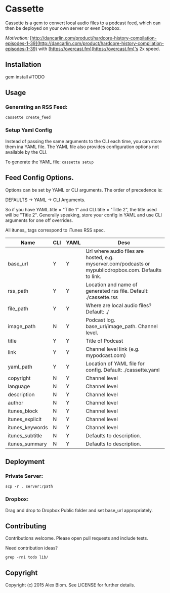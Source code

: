# Cassette

Cassette is a gem to convert local audio files to a podcast feed, which
can then be deployed on your own server or even Dropbox.

*Motivation:*
[http://dancarlin.com/product/hardcore-history-compilation-episodes-1-39](http://dancarlin.com/product/hardcore-history-compilation-episodes-1-39) with [https://overcast.fm](https://overcast.fm)'s 2x speed.

## Installation

gem install #TODO

## Usage

### Generating an RSS Feed:

``
cassette create_feed
``

### Setup Yaml Config

Instead of passing the same arguments to the CLI each time, you can
store them ina  YAML file. The YAML file also provides configuration
options not available by the CLI.

To generate the YAML file:
``
cassette setup
``

## Feed Config Options.

Options can be set by YAML or CLI arguments. The order of
precedence is:

DEFAULTS -> YAML -> CLI Arguments.

So if you have YAML.title = "Title 1" and CLI.title = "Title 2", the
title used will be "Title 2". Generally speaking, store your config in YAML and use CLI arguments for
one off overrides.

All itunes\_ tags correspond to iTunes RSS spec.

| Name            | CLI | YAML |  Desc            |
| -------------   | --- | ---- | ---------------- |
| base_url        | Y   | Y    | Url where audio files are hosted, e.g. myserver.com/podcasts or mypublicdropbox.com. Defaults to link. |
| rss_path        | Y   | Y    | Location and name of generated rss file. Default: ./cassette.rss |
| file_path       | Y   | Y    | Where are local audio files? Default: ./ |
| image_path      | N   | Y    | Podcast log. base_url/image_path. Channel level. |
| title           | Y   | Y    | Title of Podcast |
| link            | Y   | Y    | Channel level link (e.g. mypodcast.com) |
| yaml_path       | Y   | Y    | Location of YAML file for config. Default: ./cassette.yaml |
| copyright       | N   | Y    | Channel level |
| language        | N   | Y    | Channel level |
| description     | N   | Y    | Channel level |
| author          | N   | Y    | Channel level |
| itunes_block    | N   | Y    | Channel level |
| itunes_explicit | N   | Y    | Channel level |
| itunes_keywords | N   | Y    | Channel level |
| itunes_subtitle | N   | Y    | Defaults to description. |
| itunes_summary  | N   | Y    | Defaults to description. |

## Deployment

### Private Server:
``
scp -r . server:/path
``

### Dropbox:
Drag and drop to Dropbox Public folder and set base_url appropriately.

## Contributing

Contributions welcome. Please open pull requests and include tests.

Need contribution ideas?

``
grep -rni todo lib/
``

## Copyright

Copyright (c) 2015 Alex Blom. See LICENSE for further details.
